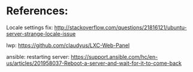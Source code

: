 References:
===========
Locale settings fix: http://stackoverflow.com/questions/21816121/ubuntu-server-strange-locale-issue

lwp: https://github.com/claudyus/LXC-Web-Panel

ansible:
  restarting server: https://support.ansible.com/hc/en-us/articles/201958037-Reboot-a-server-and-wait-for-it-to-come-back

